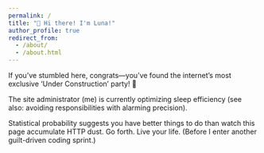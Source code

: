 ```yaml
---
permalink: /
title: "🧋 Hi there! I'm Luna!"
author_profile: true
redirect_from:
  - /about/
  - /about.html
---
```


If you’ve stumbled here, congrats—you’ve found the internet’s most exclusive ‘Under Construction’ party! 🎉

The site administrator (me) is currently optimizing sleep efficiency (see also: avoiding responsibilities with alarming precision).

Statistical probability suggests you have better things to do than watch this page accumulate HTTP dust. Go forth. Live your life. (Before I enter another guilt-driven coding sprint.)
